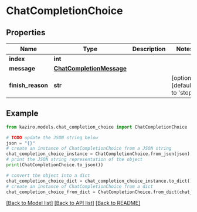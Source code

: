 # ChatCompletionChoice

## Properties

| Name              | Type                                                  | Description | Notes                          |
| ----------------- | ----------------------------------------------------- | ----------- | ------------------------------ |
| **index**         | **int**                                               |             |
| **message**       | [**ChatCompletionMessage**](ChatCompletionMessage.md) |             |
| **finish_reason** | **str**                                               |             | [optional] [default to 'stop'] |

## Example

```python
from kaziro.models.chat_completion_choice import ChatCompletionChoice

# TODO update the JSON string below
json = "{}"
# create an instance of ChatCompletionChoice from a JSON string
chat_completion_choice_instance = ChatCompletionChoice.from_json(json)
# print the JSON string representation of the object
print(ChatCompletionChoice.to_json())

# convert the object into a dict
chat_completion_choice_dict = chat_completion_choice_instance.to_dict()
# create an instance of ChatCompletionChoice from a dict
chat_completion_choice_from_dict = ChatCompletionChoice.from_dict(chat_completion_choice_dict)
```

[[Back to Model list]](../README.md#documentation-for-models) [[Back to API list]](../README.md#documentation-for-api-endpoints) [[Back to README]](../README.md)
